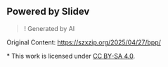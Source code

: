 ## Powered by Slidev

> ! Generated by AI

Original Content: <https://szxzip.org/2025/04/27/bpp/>

\* This work is licensed under [CC BY-SA 4.0](https://creativecommons.org/licenses/by-sa/4.0/).

